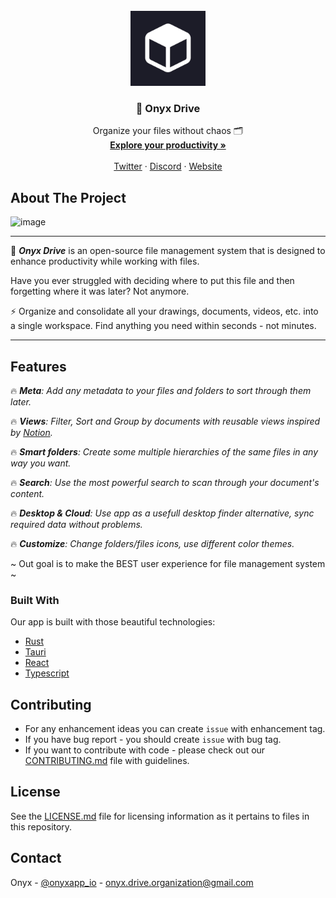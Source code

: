 <!-- PROJECT LOGO -->
<br />
<div align="center">
  <a href="https://github.com/OnyxDrive/OnyxDrive">
    <img src="images/onyx-logo.jpg" alt="Logo" width="120" height="120">
  </a>

  <h3 align="center">🔮 Onyx Drive</h3>

  <p align="center">
    Organize your files without chaos 🗂️
    <br />
    <a href="https://onyxapp.io/"><strong>Explore your productivity » </strong></a>
    <br />
    <br />
    <a href="https://twitter.com/onyxapp_io">Twitter</a>
    ·
    <a href="https://discord.gg/8DQa2qNM">Discord</a>
    ·
    <a href="https://onyxapp.io/">Website</a>
  </p>
</div>

<!-- ABOUT THE PROJECT -->
## About The Project

![image](https://github.com/OnyxDrive/OnyxDrive/assets/46647517/57b68975-c627-4dcf-8daa-e32ea11c6e48)


---

🔮 _**Onyx Drive**_ is an open-source file management system that is designed to enhance productivity while working with files.

Have you ever struggled with deciding where to put this file and then forgetting where it was later? Not anymore.

⚡ Organize and consolidate all your drawings, documents, videos, etc. into a single workspace. Find anything you need within seconds - not minutes. 

---
## Features

🔥 _**Meta**: Add any metadata to your files and folders to sort through them later._

🔥 _**Views**: Filter, Sort and Group by documents with reusable views inspired by [Notion]()._ 

🔥 _**Smart folders**: Create some multiple hierarchies of the same files in any way you want._

🔥 _**Search**: Use the most powerful search to scan through your document's content._ 

🔥 _**Desktop & Cloud**: Use app as a usefull desktop finder alternative, sync required data without problems._ 

🔥 _**Customize**: Change folders/files icons, use different color themes._

~ Out goal is to make the BEST user experience for file management system ~

### Built With

Our app is built with those beautiful technologies:

- [Rust](https://www.rust-lang.org/)
- [Tauri](https://tauri.app/)
- [React](https://react.dev/)
- [Typescript](https://www.typescriptlang.org/)

<!-- CONTRIBUTING -->
## Contributing

- For any enhancement ideas you can create `issue` with enhancement tag.
- If you have bug report - you should create `issue` with bug tag.
- If you want to contribute with code - please check out our [CONTRIBUTING.md](CONTRIBUTING.md) file with guidelines.

<!-- LICENSE -->
## License

See the [LICENSE.md](LICENSE.md) file for licensing information as it pertains to files in this repository.

<!-- CONTACT -->
## Contact

Onyx - [@onyxapp_io](https://twitter.com/onyxapp_io) - onyx.drive.organization@gmail.com
